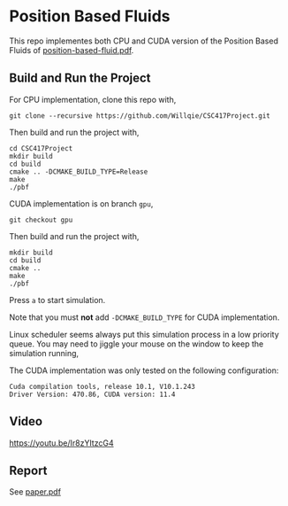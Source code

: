 # Position Based Fluids
This repo implementes both CPU and CUDA version of the Position Based Fluids of <a href="https://mmacklin.com/pbf_sig_preprint.pdf">position-based-fluid.pdf</a>.

## Build and Run the Project
For CPU implementation, clone this repo with,

```
git clone --recursive https://github.com/Willqie/CSC417Project.git
```
Then build and run the project with,
```
cd CSC417Project
mkdir build
cd build
cmake .. -DCMAKE_BUILD_TYPE=Release
make
./pbf
```

CUDA implementation is on branch `gpu`,
```
git checkout gpu
```
Then build and run the project with,
```
mkdir build
cd build
cmake ..
make
./pbf
```
Press `a` to start simulation.

Note that you must **not** add `-DCMAKE_BUILD_TYPE` for CUDA implementation.

Linux scheduler seems always put this simulation process in a low priority queue. You may need to jiggle your mouse on the window to keep the simulation running,

The CUDA implementation was only tested on the following configuration:
```
Cuda compilation tools, release 10.1, V10.1.243
Driver Version: 470.86, CUDA version: 11.4
```

## Video
https://youtu.be/Ir8zYItzcG4

## Report
See <a href="https://github.com/Willqie/CSC417Project/blob/master/report/report.pdf">paper.pdf</a>
